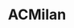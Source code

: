 ---
title: ACMilan
crosslinks:
- soccer
- u_imguralbumbot
- soccerstreams
- Juve
- youtubot
- alotabot
- Barca
- xkcd
- OutOfTheLoop
- MassdropBot
- sportsjerseys
- WEPES
- autourbanbot
- MLS
- footballhighlights
- italy
- highqualitygifs
- Gunners
- AccidentalRenaissance
- butthurt
---